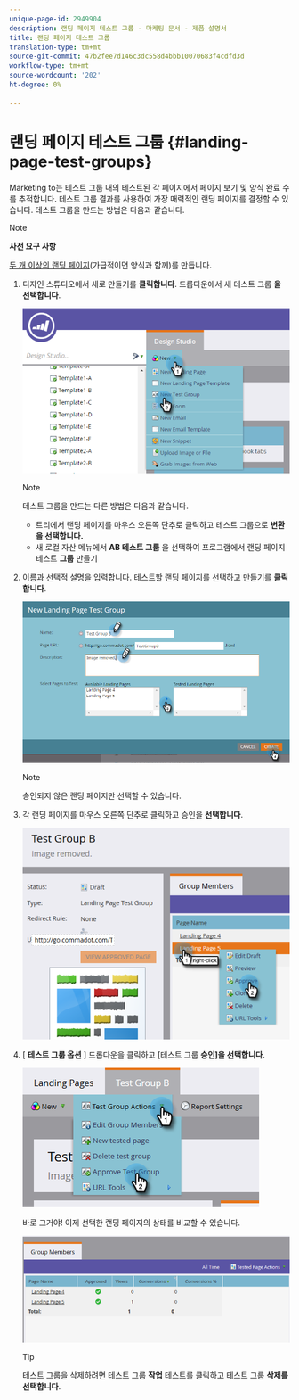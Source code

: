 ```yaml
---
unique-page-id: 2949904
description: 랜딩 페이지 테스트 그룹 - 마케팅 문서 - 제품 설명서
title: 랜딩 페이지 테스트 그룹
translation-type: tm+mt
source-git-commit: 47b2fee7d146c3dc558d4bbb10070683f4cdfd3d
workflow-type: tm+mt
source-wordcount: '202'
ht-degree: 0%

---
```



# 랜딩 페이지 테스트 그룹 {#landing-page-test-groups}

Marketing to는 테스트 그룹 내의 테스트된 각 페이지에서 페이지 보기 및 양식 완료 수를 추적합니다. 테스트 그룹 결과를 사용하여 가장 매력적인 랜딩 페이지를 결정할 수 있습니다. 테스트 그룹을 만드는 방법은 다음과 같습니다.

>[!NOTE]
>
>**사전 요구 사항**
>
>[두 개 이상의 랜딩 페이지](../../../../getting-started/quick-wins/landing-page-with-a-form.md)(가급적이면 양식과 함께)를 만듭니다.

1. 디자인 스튜디오에서 새로 만들기를 **클릭합니다**. 드롭다운에서 새 테스트 그룹 **을 선택합니다**.

   ![](assets/image2015-8-5-13-3a32-3a50.png)

   >[!NOTE]
   >
   >테스트 그룹을 만드는 다른 방법은 다음과 같습니다.
   >
   >    
   >    
   >    * 트리에서 랜딩 페이지를 마우스 오른쪽 단추로 클릭하고 테스트 그룹으로 **변환을 선택합니다.**
   >    * 새 로컬 자산 메뉴에서 **AB 테스트 그룹** 을 선택하여 프로그램에서 랜딩 페이지 테스트 **그룹** 만들기


1. 이름과 선택적 설명을 입력합니다. 테스트할 랜딩 페이지를 선택하고 만들기를 **클릭합니다**.

   ![](assets/image2015-8-5-13-3a39-3a10.png)

   >[!NOTE]
   >
   >승인되지 않은 랜딩 페이지만 선택할 수 있습니다.

1. 각 랜딩 페이지를 마우스 오른쪽 단추로 클릭하고 승인을 **선택합니다**.

   ![](assets/three-1.png)

1. [ **테스트 그룹 옵션** ] 드롭다운을 클릭하고 [테스트 그룹 **승인]을 선택합니다**.

   ![](assets/four-1.png)

   바로 그거야! 이제 선택한 랜딩 페이지의 상태를 비교할 수 있습니다.

   ![](assets/five.png)

   >[!TIP]
   >
   >테스트 그룹을 삭제하려면 테스트 그룹 **작업** 테스트를 클릭하고 테스트 그룹 **삭제를 선택합니다**.

